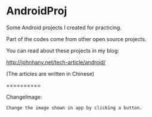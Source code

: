 AndroidProj
===========

Some Android projects I created for practicing.

Part of the codes come from other open source projects.


You can read about these projects in my blog:

http://johnhany.net/tech-article/android/

(The articles are written in Chinese)

==========

ChangeImage:

    Change the image shown in app by clicking a button.

